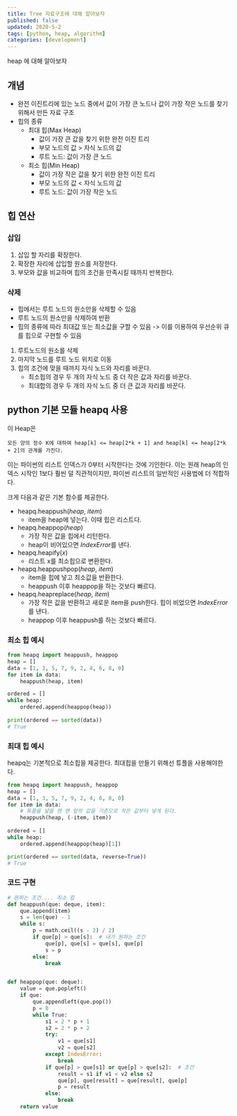 ```yaml
---
title: Tree 자료구조에 대해 알아보자
published: false
updated: 2020-5-2
tags: [python, heap, algorithm]
categories: [development]
---
```


heap 에 대해 알아보자



## 개념

- 완전 이진트리에 있는 노드 중에서 값이 가장 큰 노드나 값이 가장 작은 노드를 찾기 위해서 만든 자료 구조
- 힙의 종류
  - 최대 힙(Max Heap)
    - 값이 가장 큰 값을 찾기 위한 완전 이진 트리
    - 부모 노드의 값 > 자식 노드의 값
    - 루트 노드: 값이 가장 큰 노드
  - 최소 힙(Min Heap)
    - 값이 가장 작은 값을 찾기 위한 완전 이진 트리
    - 부모 노드의 값 < 자식 노드의 값
    - 루트 노드: 값이 가장 작은 노드



## 힙 연산

### 삽입

1. 삽입 할 자리를 확장한다.
2. 확장한 자리에 삽입할 원소를 저장한다.
3. 부모와 값을 비교하며 힙의 조건을 만족시킬 때까지 반복한다.

### 삭제

- 힙에서는 루트 노드의 원소만을 삭제할 수 있음
- 루트 노드의 원소만을 삭제하여 반환
- 힙의 종류에 따라 최대값 또는 최소값을 구할 수 있음 -> 이를 이용하여 우선순위 큐를 힙으로 구현할 수 있음

1. 루트노드의 원소를 삭제
2. 마지막 노드를 루트 노드 위치로 이동
3. 힙의 조건에 맞을 때까지 자식 노드와 자리를 바꾼다.
   - 최소힙의 경우 두 개의 자식 노드 중 더 작은 값과 자리를 바꾼다.
   - 최대합의 경우 두 개의 자식 노드 중 더 큰 값과 자리를 바꾼다.



## python 기본 모듈 heapq 사용

이 Heap은

```
모든 양의 정수 K에 대하여 heap[k] <= heap[2*k + 1] and heap[k] <= heap[2*k + 2]의 관계를 가진다.
```

이는 파이썬의 리스트 인덱스가 0부터 시작한다는 것에 기인한다. 이는 원래 heap의 인덱스 시작인 1보다 훨씬 덜 직관적이지만, 파이썬 리스트의 일반적인 사용법에 더 적합하다.

크게 다음과 같은 기본 함수를 제공한다.

- heapq.heappush(*heap*, *item*)
  - item을 heap에 넣는다. 이때 힙은 리스트다.
- heapq.heappop(*heap*)
  - 가장 작은 값을 힙에서 리턴한다.
  - heap이 비어있으면 *IndexError*를 낸다.
- heapq.heapify(*x*)
  - 리스트 x를 최소힙으로 변환한다.
- heapq.heappushpop(*heap*, *item*)
  - item을 힙에 넣고 최소값을 반환한다.
  - heappush 이후 heappop을 하는 것보다 빠르다.
- heapq.heapreplace(*heap*, *item*)
  - 가장 작은 값을 반환하고 새로운 item을 push한다. 힙이 비었으면 *IndexError*를 낸다.
  - heappop 이후 heappush를 하는 것보다 빠르다.



### 최소 힙 예시

```python
from heapq import heappush, heappop
heap = []
data = [1, 3, 5, 7, 9, 2, 4, 6, 8, 0]
for item in data:
    heappush(heap, item)

ordered = []
while heap:
    ordered.append(heappop(heap))
    
print(ordered == sorted(data))
# True
```



### 최대 힙 예시

heapq는 기본적으로 최소힙을 제공한다. 최대힙을 만들기 위해선 튜플을 사용해야한다.

```python
from heapq import heappush, heappop
heap = []
data = [1, 3, 5, 7, 9, 2, 4, 6, 8, 0]
for item in data:
    # 튜플을 넣을 땐 맨 앞의 값을 기준으로 작은 값부터 넣게 된다.
    heappush(heap, (-item, item))
    
ordered = []
while heap:
    ordered.append(heappop(heap)[1])

print(ordered == sorted(data, reverse=True))
# True
```



### 코드 구현

```python
# 원하는 조건.... 최소 힙
def heappush(que: deque, item):
    que.append(item)
    s = len(que) - 1
    while s:
        p = math.ceil((s - 2) / 2)
        if que[p] > que[s]:  # 내가 원하는 조건
            que[p], que[s] = que[s], que[p]
            s = p
        else:
            break


def heappop(que: deque):
    value = que.popleft()
    if que:
        que.appendleft(que.pop())
        p = 0
        while True:
            s1 = 2 * p + 1
            s2 = 2 * p + 2
            try:
                v1 = que[s1]
                v2 = que[s2]
            except IndexError:
                break
            if que[p] > que[s1] or que[p] > que[s2]:  # 조건
                result = s1 if v1 < v2 else s2
                que[p], que[result] = que[result], que[p]
                p = result
            else:
                break
    return value
```

